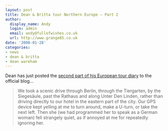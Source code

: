 ```yaml
---
layout: post
title: Dean & Britta tour Northern Europe – Part 2
author:
  display_name: Andy
  login: admin
  email: andy@fullofwishes.co.uk
  url: http://www.grange85.co.uk
date: '2008-01-28'
categories:
- news
- dean & britta
- dean wareham
---
```

<p>Dean has just posted the <a href="https://web.archive.org/web/20080128+/http://www.deanandbritta.com/blog/?p=24">second part of his European tour diary</a> to the official blog...</p>
<blockquote><p>We took a scenic drive through Berlin, through the Tiergarten, by the Siegesäule, past the Rathaus and along Unter Den Linden, rather than driving directly to our hotel in the eastern part of the city. Our GPS device kept yelling at me to turn around, make a U-turn, or take the next left. Then she (we had programmed her to speak as a German woman) fell strangely quiet, as if annoyed at me for repeatedly ignoring her.</p></blockquote>
